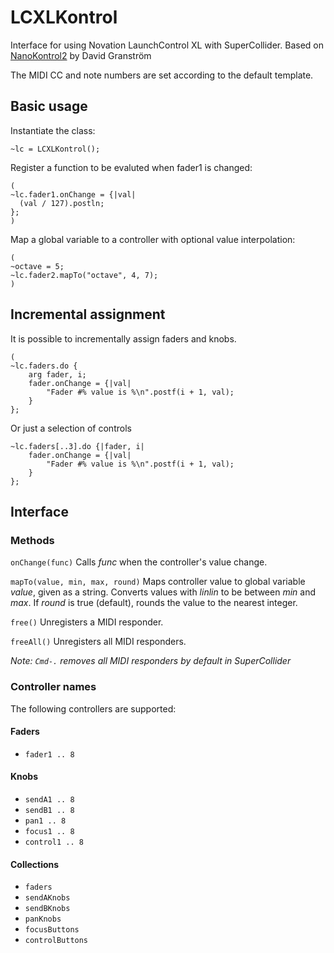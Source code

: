 # LCXLKontrol

Interface for using Novation LaunchControl XL with SuperCollider. Based on [NanoKontrol2](https://github.com/davidgranstrom/NanoKontrol2) by David Granström

The MIDI CC and note numbers are set according to the default template.

## Basic usage

Instantiate the class:

```sclang
~lc = LCXLKontrol();
```

Register a function to be evaluted when fader1 is changed:

```sclang
(
~lc.fader1.onChange = {|val|
  (val / 127).postln;
};
)
```

Map a global variable to a controller with optional value interpolation:

```sclang
(
~octave = 5;
~lc.fader2.mapTo("octave", 4, 7);
)
```

## Incremental assignment

It is possible to incrementally assign faders and knobs.

```sclang
(
~lc.faders.do {
    arg fader, i;
    fader.onChange = {|val|
        "Fader #% value is %\n".postf(i + 1, val);
    }
};
```

Or just a selection of controls

```sclang
~lc.faders[..3].do {|fader, i|
    fader.onChange = {|val|
        "Fader #% value is %\n".postf(i + 1, val);
    }
};
```

## Interface

### Methods

`onChange(func)` Calls *func* when the controller's value change.

`mapTo(value, min, max, round)` Maps controller value to global variable *value*, given as a string. Converts values with *linlin* to be between *min* and *max*. If *round* is true (default), rounds the value to the nearest integer.

`free()` Unregisters a MIDI responder.

`freeAll()` Unregisters all MIDI responders.

*Note: `Cmd-.` removes all MIDI responders by default in SuperCollider*

### Controller names

The following controllers are supported:

#### Faders

* `fader1 .. 8`

#### Knobs

* `sendA1 .. 8`
* `sendB1 .. 8`
* `pan1 .. 8`
* `focus1 .. 8`
* `control1 .. 8`

#### Collections

* `faders`
* `sendAKnobs`
* `sendBKnobs`
* `panKnobs`
* `focusButtons`
* `controlButtons`
